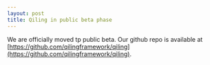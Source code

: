 ```yaml
---
layout: post
title: Qiling in public beta phase
---
```


We are officially moved tp public beta. Our github repo is available at [https://github.com/qilingframework/qiling](https://github.com/qilingframework/qiling).

